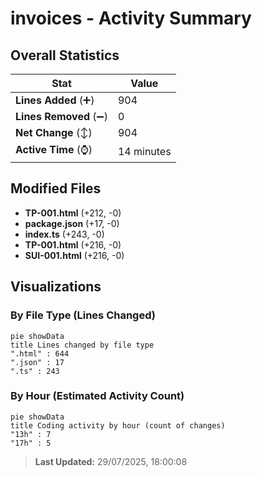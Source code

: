 # invoices - Activity Summary 

## Overall Statistics

| Stat                   | Value                                                             |
| ---------------------- | ----------------------------------------------------------------- |
| **Lines Added** (➕)   | 904                                          |
| **Lines Removed** (➖) | 0                                        |
| **Net Change** (↕)    | 904                |
| **Active Time** (⌚)   | 14 minutes |


## Modified Files
- **TP-001.html** (+212, -0)
- **package.json** (+17, -0)
- **index.ts** (+243, -0)
- **TP-001.html** (+216, -0)
- **SUI-001.html** (+216, -0)

## Visualizations

### By File Type (Lines Changed)

```mermaid
pie showData
title Lines changed by file type
".html" : 644
".json" : 17
".ts" : 243
```

### By Hour (Estimated Activity Count)

```mermaid
pie showData
title Coding activity by hour (count of changes)
"13h" : 7
"17h" : 5
```


> **Last Updated:** 29/07/2025, 18:00:08